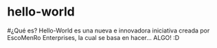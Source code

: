 # hello-world


#¿Qué es?
Hello-World es una nueva e innovadora iniciativa creada por EscoMenRo Enterprises, la cual se basa en hacer... ALGO! :D
